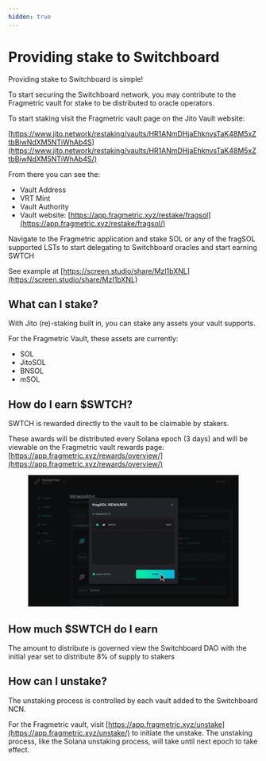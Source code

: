 ```yaml
---
hidden: true
---
```


# Providing stake to Switchboard

Providing stake to Switchboard is simple!

To start securing the Switchboard network, you may contribute to the Fragmetric vault for stake to be distributed to oracle operators.

To start staking visit the Fragmetric vault page on the Jito Vault website:

[https://www.jito.network/restaking/vaults/HR1ANmDHjaEhknvsTaK48M5xZtbBiwNdXM5NTiWhAb4S](https://www.jito.network/restaking/vaults/HR1ANmDHjaEhknvsTaK48M5xZtbBiwNdXM5NTiWhAb4S/)

From there you can see the:

* Vault Address
* VRT Mint
* Vault Authority
* Vault website: [https://app.fragmetric.xyz/restake/fragsol](https://app.fragmetric.xyz/restake/fragsol/)

Navigate to the Fragmetric application and stake SOL or any of the fragSOL supported LSTs to start delegating to Switchboard oracles and start earning SWTCH

See example at [https://screen.studio/share/MzI1bXNL](https://screen.studio/share/MzI1bXNL)

## What can I stake?

With Jito (re)-staking built in, you can stake any assets your vault supports.

For the Fragmetric Vault, these assets are currently:

* SOL
* JitoSOL
* BNSOL
* mSOL

## How do I earn $SWTCH?

SWTCH is rewarded directly to the vault to be claimable by stakers.

These awards will be distributed every Solana epoch (3 days) and will be viewable on the Fragmetric vault rewards page: [https://app.fragmetric.xyz/rewards/overview/](https://app.fragmetric.xyz/rewards/overview/)

<figure><img src="../.gitbook/assets/IMAGE 2025-03-04 231207.jpg" alt=""><figcaption></figcaption></figure>

## How much $SWTCH do I earn

The amount to distribute is governed view the Switchboard DAO with the initial year set to distribute 8% of supply to stakers

## How can I unstake?

The unstaking process is controlled by each vault added to the Switchboard NCN.

For the Fragmetric vault, visit [https://app.fragmetric.xyz/unstake](https://app.fragmetric.xyz/unstake/) to initiate the unstake. The unstaking process, like the Solana unstaking process, will take until next epoch to take effect.
